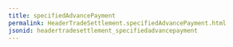 ```yaml
---
title: specifiedAdvancePayment
permalink: HeaderTradeSettlement.specifiedAdvancePayment.html
jsonid: headertradesettlement_specifiedadvancepayment
---
```

